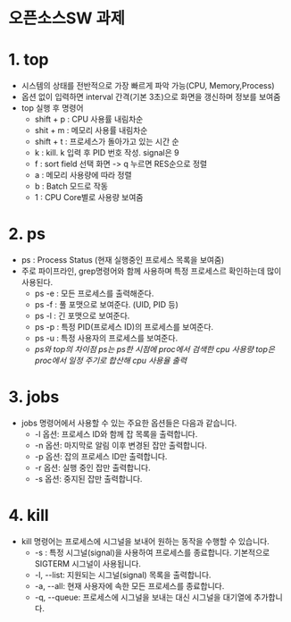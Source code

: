 # 오픈소스SW 과제

# 1. top

* 시스템의 상태를 전반적으로 가장 빠르게 파악 가능(CPU, Memory,Process)
* 옵션 없이 입력하면 interval 간격(기본 3초)으로 화면을 갱신하며 정보를 보여줌
* top 실행 후 명령어
  - shift + p : CPU 사용률 내림차순
  - shit + m : 메모리 사용률 내림차순
  - shift + t : 프로세스가 돌아가고 있는 시간 순
  - k : kill. k 입력 후 PID 번호 작성. signal은 9
  - f : sort field 선택 화면 -> q 누르면 RES순으로 정렬
  - a : 메모리 사용량에 따라 정렬
  - b : Batch 모드로 작동
  - 1 : CPU Core별로 사용량 보여줌
  
# 2. ps
* ps : Process Status (현재 실행중인 프로세스 목록을 보여줌)
* 주로 파이프라인, grep명령어와 함께 사용하며 특정 프로세스르 확인하는데 많이 사용된다.
  - ps -e : 모든 프로세스를 출력해준다.
  - ps -f : 풀 포맷으로 보여준다. (UID, PID 등)
  - ps -l : 긴 포맷으로 보여준다.
  - ps -p : 특정 PID(프로세스 ID)의 프로세스를 보여준다.
  - ps -u : 특정 사용자의 프로세스를 보여준다.
  - *ps와 top의 차이점
ps는 ps한 시점에 proc에서 검색한 cpu 사용량
top은 proc에서 일정 주기로 합산해 cpu 사용율 출력*

# 3.  jobs
* jobs 명령어에서 사용할 수 있는 주요한 옵션들은 다음과 같습니다.
  - -l 옵션: 프로세스 ID와 함께 잡 목록을 출력합니다.
  - -n 옵션: 마지막로 알림 이후 변경된 잡만 출력합니다.
  - -p 옵션: 잡의 프로세스 ID만 출력합니다.
  - -r 옵션: 실행 중인 잡만 출력합니다.
  - -s 옵션: 중지된 잡만 출력합니다.
  
# 4.  kill

* kill 명령어는 프로세스에 시그널을 보내어 원하는 동작을 수행할 수 있습니다.
  - -s <signal>: 특정 시그널(signal)을 사용하여 프로세스를 종료합니다. 기본적으로 SIGTERM 시그널이 사용됩니다.
  - -l, --list: 지원되는 시그널(signal) 목록을 출력합니다.
  - -a, --all: 현재 사용자에 속한 모든 프로세스를 종료합니다.
  - -q, --queue: 프로세스에 시그널을 보내는 대신 시그널을 대기열에 추가합니다.
